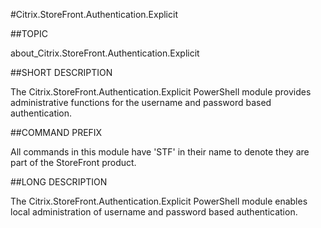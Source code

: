 #Citrix.StoreFront.Authentication.Explicit
##TOPIC
about_Citrix.StoreFront.Authentication.Explicit
##SHORT DESCRIPTION
The Citrix.StoreFront.Authentication.Explicit PowerShell module provides administrative functions for the username and password based authentication.
##COMMAND PREFIX
All commands in this module have 'STF' in their name to denote they are part of the StoreFront product.
##LONG DESCRIPTION
The Citrix.StoreFront.Authentication.Explicit PowerShell module enables local administration of username and password based authentication.
